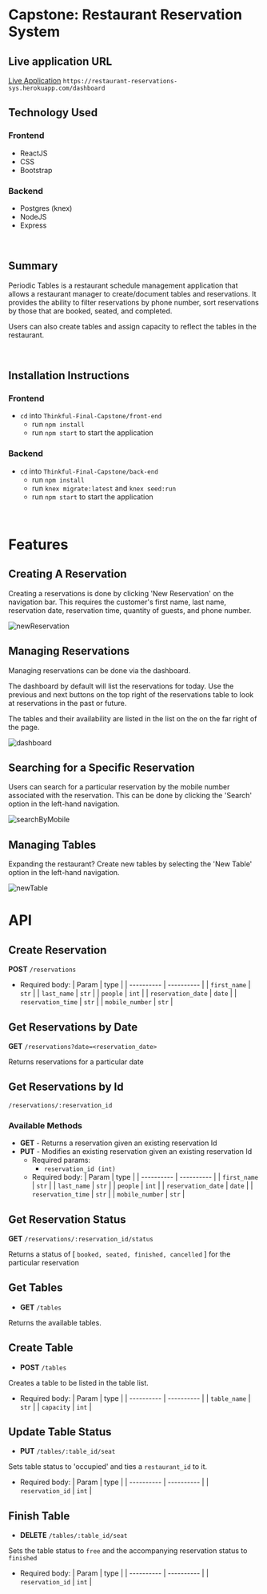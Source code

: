 # Capstone: Restaurant Reservation System

## Live application URL

[Live Application](https://restaurant-reservations-sys.herokuapp.com/dashboard)
`https://restaurant-reservations-sys.herokuapp.com/dashboard`

## Technology Used
### Frontend
- ReactJS
- CSS
- Bootstrap

### Backend
- Postgres (knex)
- NodeJS
- Express

<br>

## Summary
Periodic Tables is a restaurant schedule management application that allows a restaurant manager to create/document tables and reservations. It provides the ability to filter reservations by phone number, sort reservations by those that are booked, seated, and completed.

Users can also create tables and assign capacity to reflect the tables in the restaurant.

<br>

## Installation Instructions

### Frontend
- `cd` into `Thinkful-Final-Capstone/front-end`
  - run `npm install`
  - run `npm start` to start the application

### Backend
- `cd` into `Thinkful-Final-Capstone/back-end`
  - run `npm install`
  - run `knex migrate:latest` and `knex seed:run`
  - run `npm start` to start the application

<br>

# Features

## Creating A Reservation
Creating a reservations is done by clicking 'New Reservation' on the navigation bar. This requires the customer's first name, last name, reservation date, reservation time, quantity of guests, and phone number.

![newReservation](https://github.com/.png)


## Managing Reservations
Managing reservations can be done via the dashboard.

The dashboard by default will list the reservations for today. Use the previous and next buttons on the top right of the reservations table to look at reservations in the past or future.

The tables and their availability are listed in the list on the on the far right of the page.

![dashboard](https://github.com/.png)

## Searching for a Specific Reservation
Users can search for a particular reservation by the mobile number associated with the reservation. This can be done by clicking the 'Search' option in the left-hand navigation.

![searchByMobile](https://github.com/.png)

## Managing Tables
Expanding the restaurant? Create new tables by selecting the 'New Table' option in the left-hand navigation.

![newTable](https://github.com/.png)


# API

## Create Reservation
**POST** `/reservations`
  - Required body:
    | Param      |  type     |
    | ---------- | ---------- |
    | `first_name` | `str` |
    | `last_name` | `str` |
    | `people` | `int` |
    | `reservation_date` | `date` |
    | `reservation_time` | `str` |
    | `mobile_number` | `str` |




## Get Reservations by Date
**GET** `/reservations?date=<reservation_date>`

Returns reservations for a particular date



## Get Reservations by Id
 `/reservations/:reservation_id`

### Available Methods
- **GET** - Returns a reservation given an existing reservation Id
- **PUT** - Modifies an existing reservation given an existing reservation Id
  - Required params:
    - `reservation_id (int)`
  - Required body:
    | Param      |  type     |
    | ---------- | ---------- |
    | `first_name` | `str` |
    | `last_name` | `str` |
    | `people` | `int` |
    | `reservation_date` | `date` |
    | `reservation_time` | `str` |
    | `mobile_number` | `str` |



## Get Reservation Status
**GET** `/reservations/:reservation_id/status`

Returns a status of [ `booked, seated, finished, cancelled` ] for the particular reservation



## Get Tables
- **GET** `/tables`

Returns the available tables.



## Create Table
- **POST** `/tables`

Creates a table to be listed in the table list.

 - Required body:
    | Param      |  type     |
    | ---------- | ---------- |
    | `table_name` | `str` |
    | `capacity` | `int` |



## Update Table Status
- **PUT** `/tables/:table_id/seat`

Sets table status to 'occupied' and ties a `restaurant_id` to it.

 - Required body:
    | Param      |  type     |
    | ---------- | ---------- |
    | `reservation_id` | `int` |



## Finish Table
- **DELETE** `/tables/:table_id/seat`

Sets the table status to `free` and the accompanying reservation status to `finished`
 - Required body:
    | Param      |  type     |
    | ---------- | ---------- |
    | `reservation_id` | `int` |
